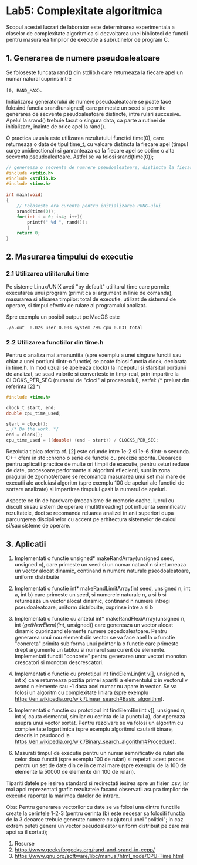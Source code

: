 # Lab5: Complexitate algoritmica
Scopul acestei lucrari de laborator este determinarea experimentala a claselor de complexitate algoritmica si dezvoltarea unei biblioteci de functii pentru masurarea timpilor de executie a subrutinelor de program C.

## 1. Generarea de numere pseudoaleatoare
Se foloseste funcata rand() din stdlib.h care returneaza la fiecare apel un numar natural cuprins intre 

`[0, RAND_MAX)`. 

Initializarea generatorului de numere pseudoaleatoare se poate face folosind functia srand(unsigned) care primeste un seed si permite generarea de secvente pseudoaleatoare distincte, intre rulari succesive. Apelul la srand() trebuie facut o singura data, ca parte a rutinei de initializare, inainte de orice apel la rand(). 

O practica uzuala este utilizarea rezultatului functiei time(0), care returneaza o data de tipul time_t, cu valoare distincta la fiecare apel (timpul curge unidirectional) si ganranteaza ca la fiecare apel se obtine o alta secventa pseudoaleatoare. Astfel se va folosi srand(time(0));

```c
// genereaza o secventa de numrere pseudoaleatoare, distincta la fiecare apel
#include <stdio.h>
#include <stdlib.h>
#include <time.h>
 
int main(void)
{
    // Foloseste ora curenta pentru initializarea PRNG-ului
    srand(time(0));
    for(int i = 0; i<4; i++){
        printf(" %d ", rand());
        }
    return 0;
}
```


## 2. Masurarea timpului de executie
### 2.1 Utilizarea utilitarului time
Pe sisteme Linux/UNIX aveti "by default" utilitarul time care permite executarea unui program (primit ca si argument in linie de comanda), masurarea si afisarea timpilor: total de executie, utilizat de sistemul de operare, si timpul efectiv de rulare al programului analizat.

Spre exemplu un posibil output pe MacOS este

`./a.out  0.02s user 0.00s system 79% cpu 0.031 total`
### 2.2 Utilizarea functiilor din time.h
Pentru o analiza mai amanuntita (spre exemplu a unei singure functii sau chiar a unei portiuni dintr-o functie) se poate folosi functia clock, declarata in time.h.
In mod uzual se apeleaza clock() la inceputul si sfarsitul portiunii de analizat, se scad valorile si converteste in timp-real, prin impartire la CLOCKS_PER_SEC (numarul de "cloci" ai procesorului), astfel:
/* preluat din referinta [2] */

```c
#include <time.h>

clock_t start, end;
double cpu_time_used;

start = clock();
… /* Do the work. */
end = clock();
cpu_time_used = ((double) (end - start)) / CLOCKS_PER_SEC;
```
Rezolutia tipica oferita cf. [2] este oriunde intre 1e-2 si 1e-6 dintr-o secunda. C++ ofera in std::chrono o serie de functie cu precizie sporita.
Deoarece pentru aplicatii practice de multe ori timpii de executie, pentru seturi reduse de date, procesoare performante si algoritmi efiecienti, sunt in zona pragului de zgomot/eroare se recomanda masurarea unui set mai mare de executii ale aceluiasi algoritm (spre exemplu 100 de apeluri ale functiei de sortare analizate) si impartirea timpului gasit la numarul de apeluri. 

Aspecte ce tin de hardware (mecanisme de memorie cache, lucrul cu discul) si/sau sistem de operare (multithreading) pot influenta semnificativ rezultatele, deci se recomanda reluarea analizei in anii superiori dupa parcurgerea disciplinelor cu accent pe arhitectura sistemelor de calcul si/sau sisteme de operare.


## 3. Aplicatii

1. Implementati o functie unsigned* makeRandArray(unsigned seed, unsigned n), care primeste un seed si un numar natural n si returneaza un vector alocat dinamic, continand n numere naturale pseodoaleatoare, uniform distribuite

2. Implementati o functie int* makeRandLimitArray(int seed, unsigned n, int a, int b) care primeste un seed, si numerele naturale n, a si b si returneaza un vector alocat dinamic, continand n numere intregi pseudoaleatoare, uniform distribuite, cuprinse intre a si b

3. Implementati o functie cu antetul int* makeRandFlexiArray(unsigned n, int (*getNewElem)(int*, unsigned)) care genereaza un vector alocat dinamic cuprinzand elemente numere psoedoaleatoare. Pentru generarea unui nou element din vector se va face apel la o functie "concreta" primita sub forma unui pointer la o functie care primeste drept argumente un tablou si numarul sau curent de elemente. Implementati functii "concrete" pentru generarea unor vectori monoton crescatori si monoton descrescatori.

4. Implementati o functie cu prototipul int findElemLin(int v[], unsigned n, int x) care returneaza pozitia primei aparitii a elementului x in vectorul v avand n elemente sau -1 daca acel numar nu apare in vector. Se va folosi un algoritm cu complexitate liniara (spre exemplu https://en.wikipedia.org/wiki/Linear_search#Basic_algorithm).

5. Implementati o functie cu prototipul int findElemBin(int v[], unsigned n, int x) cauta elementul, similar cu cerinta de la punctul a), dar opereaza asupra unui vector sortat. Pentru rezolvare se va folosi un algoritm cu complexitate logartimica (spre exemplu algoritmul cautarii binare, descris in psudocod la https://en.wikipedia.org/wiki/Binary_search_algorithm#Procedure).

6. Masurati timpul de executie pentru un numar semnificativ de rulari ale celor doua functii (spre exemplu 100 de rulari) si repetati acest proces pentru un set de date din ce in ce mai mare (spre exemplu de la 100 de elemente la 50000 de elemente din 100 de rulări).

Tipariti datele pe iesirea standard si redirectati iesirea spre un fisier .csv, iar mai apoi reprezentati grafic rezultatele facand observatii asupra timpilor de executie raportat la marimea datelor de intrare.

Obs:
Pentru generarea vectorilor cu date se va folosi una dintre functiile create la cerintele 1-2-3 (pentru cerinta (b) este necesar sa folositi functia de la 3 deoarce trebuie generate numere cu ajutorul unei "politici"; in caz extrem puteti genera un vector pseudoaleator uniform distribuit pe care mai apoi sa il sortati);
1. Resurse
2. https://www.geeksforgeeks.org/rand-and-srand-in-ccpp/
3. https://www.gnu.org/software/libc/manual/html_node/CPU-Time.html